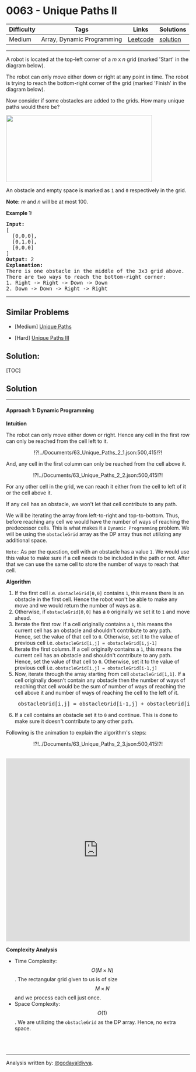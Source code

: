# 0063 - Unique Paths II

Difficulty  | Tags | Links | Solutions
----------- | ---- | ----- | -----
Medium | Array, Dynamic Programming | [Leetcode](https://leetcode.com/problems/unique-paths-ii) | [solution](https://leetcode.com/problems/unique-paths-ii/solution/)


-----------

<p>A robot is located at the top-left corner of a <em>m</em> x <em>n</em> grid (marked &#39;Start&#39; in the diagram below).</p>

<p>The robot can only move either down or right at any point in time. The robot is trying to reach the bottom-right corner of the grid (marked &#39;Finish&#39; in the diagram below).</p>

<p>Now consider if some obstacles are added to the grids. How many unique paths would there be?</p>

<p><img src="https://assets.leetcode.com/uploads/2018/10/22/robot_maze.png" style="width: 400px; height: 183px;" /></p>

<p>An obstacle and empty space is marked as <code>1</code> and <code>0</code> respectively in the grid.</p>

<p><strong>Note:</strong> <em>m</em> and <em>n</em> will be at most 100.</p>

<p><strong>Example 1:</strong></p>

<pre>
<strong>Input:
</strong>[
&nbsp; [0,0,0],
&nbsp; [0,1,0],
&nbsp; [0,0,0]
]
<strong>Output:</strong> 2
<strong>Explanation:</strong>
There is one obstacle in the middle of the 3x3 grid above.
There are two ways to reach the bottom-right corner:
1. Right -&gt; Right -&gt; Down -&gt; Down
2. Down -&gt; Down -&gt; Right -&gt; Right
</pre>


-----------


## Similar Problems

- [Medium] [Unique Paths](unique-paths)

- [Hard] [Unique Paths III](unique-paths-iii)




## Solution:

[TOC]

## Solution
---

#### Approach 1: Dynamic Programming

**Intuition**

The robot can only move either down or right.
Hence any cell in the first row can only be reached from the cell left to it.

<center>

!?!../Documents/63_Unique_Paths_2_1.json:500,415!?!

</center>

And, any cell in the first column can only be reached from the cell above it.

<center>

!?!../Documents/63_Unique_Paths_2_2.json:500,415!?!

</center>

For any other cell in the grid, we can reach it either from the cell to left of it or the cell above it.

If any cell has an obstacle, we won't let that cell contribute to any path.

We will be iterating the array from left-to-right and top-to-bottom. Thus, before reaching any cell we would have the number of ways of reaching the predecessor cells. This is what makes it a `Dynamic Programming` problem. We will be using the `obstacleGrid` array as the DP array thus not utilizing any additional space.

`Note:` As per the question, cell with an obstacle has a value `1`. We would use this value to make sure if a cell needs to be included in the path or not. After that we can use the same cell to store the number of ways to reach that cell.

**Algorithm**

1. If the first cell i.e. `obstacleGrid[0,0]` contains `1`, this means there is an obstacle in the first cell. Hence the robot won't be able to make any move and we would return the number of ways as `0`.
2. Otherwise, if `obstacleGrid[0,0]` has a `0` originally we set it to `1` and move ahead.
3. Iterate the first row. If a cell originally contains a `1`, this means the current cell has an obstacle and shouldn't contribute to any path. Hence, set the value of that cell to `0`. Otherwise, set it to the value of previous cell i.e. `obstacleGrid[i,j] = obstacleGrid[i,j-1]`
4. Iterate the first column. If a cell originally contains a `1`, this means the current cell has an obstacle and shouldn't contribute to any path. Hence, set the value of that cell to `0`. Otherwise, set it to the value of previous cell i.e. `obstacleGrid[i,j] = obstacleGrid[i-1,j]`
5. Now, iterate through the array starting from cell `obstacleGrid[1,1]`. If a cell originally doesn't contain any obstacle then the number of ways of reaching that cell would be the sum of number of ways of reaching the cell above it and number of ways of reaching the cell to the left of it.
    <pre>
    obstacleGrid[i,j] = obstacleGrid[i-1,j] + obstacleGrid[i,j-1]</pre>
6. If a cell contains an obstacle set it to `0` and continue. This is done to make sure it doesn't contribute to any other path.

Following is the animation to explain the algorithm's steps:
<center>

!?!../Documents/63_Unique_Paths_2_3.json:500,415!?!

</center>

<br>

<iframe src="https://leetcode.com/playground/bmmKXqeu/shared" frameBorder="0" width="100%" height="500" name="bmmKXqeu"></iframe>

**Complexity Analysis**

* Time Complexity: $$O(M \times N)$$. The rectangular grid given to us is of size $$M \times N$$ and we process each cell just once.  
* Space Complexity: $$O(1)$$. We are utilizing the `obstacleGrid` as the DP array. Hence, no extra space.

<br /><br/>

---
Analysis written by: [@godayaldivya](https://leetcode.com/godayaldivya/).
